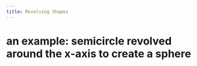 ```yaml
---
title: Revolving Shapes
---
```


# an example: semicircle revolved around the x-axis to create a sphere
